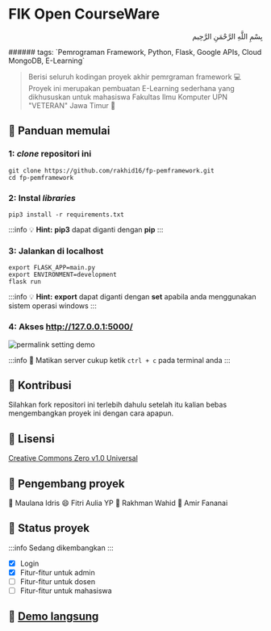 # FIK Open CourseWare
<p align="right">
بِسْمِ اللَّهِ الرَّحْمَنِ الرَّحِيم 
</p>
###### tags: `Pemrograman Framework, Python, Flask, Google APIs, Cloud MongoDB, E-Learning`

> Berisi seluruh kodingan proyek akhir pemrgraman framework  :computer: 
> Proyek ini merupakan pembuatan E-Learning sederhana yang dikhususkan untuk mahasiswa Fakultas Ilmu Komputer UPN "VETERAN" Jawa Timur :school: 

## :memo: Panduan memulai

### 1: <i>clone</i> repositori ini

```
git clone https://github.com/rakhid16/fp-pemframework.git
cd fp-pemframework
```

### 2: Instal <i>libraries</i>

```
pip3 install -r requirements.txt
```

:::info
:bulb: **Hint:** <b>pip3</b> dapat diganti dengan <b>pip</b>
:::

### 3: Jalankan di localhost
```
export FLASK_APP=main.py
export ENVIRONMENT=development
flask run
```

:::info
:bulb: **Hint:** <b>export</b> dapat diganti dengan <b>set</b> apabila anda menggunakan sistem operasi windows
:::

### 4: Akses http://127.0.0.1:5000/
![permalink setting demo](https://i.ibb.co/k09ySM3/Screenshot-from-2020-05-14-22-20-51.png)

:::info
:pushpin: Matikan server cukup ketik ```ctrl + c``` pada terminal anda
:::

## :memo: Kontribusi

Silahkan fork repositori ini terlebih dahulu setelah itu kalian bebas mengembangkan proyek ini dengan cara apapun.

## :memo: Lisensi
<a href="https://github.com/Rakhid16/fp-pemframework/blob/master/LICENSE">Creative Commons Zero v1.0 Universal</a>

## :memo: Pengembang proyek
:man: Maulana Idris
:smile: Fitri Aulia YP
:boy: Rakhman Wahid
:man: Amir Fananai

## :memo: Status proyek
:::info
Sedang dikembangkan
:::
- [x] Login
- [x] Fitur-fitur untuk admin
- [ ] Fitur-fitur untuk dosen
- [ ] Fitur-fitur untuk mahasiswa

## :pushpin: <a href="http://fik-ocw.herokuapp.com/">Demo langsung</a>
